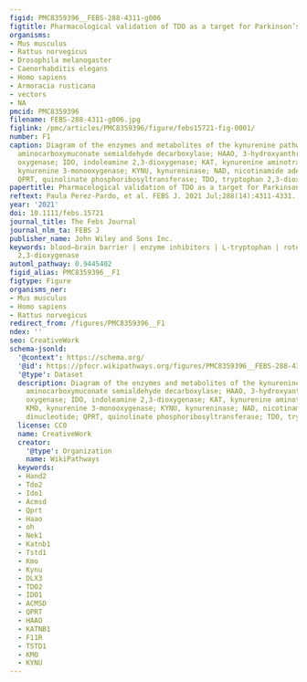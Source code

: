 ```yaml
---
figid: PMC8359396__FEBS-288-4311-g006
figtitle: Pharmacological validation of TDO as a target for Parkinson’s disease
organisms:
- Mus musculus
- Rattus norvegicus
- Drosophila melanogaster
- Caenorhabditis elegans
- Homo sapiens
- Armoracia rusticana
- vectors
- NA
pmcid: PMC8359396
filename: FEBS-288-4311-g006.jpg
figlink: /pmc/articles/PMC8359396/figure/febs15721-fig-0001/
number: F1
caption: Diagram of the enzymes and metabolites of the kynurenine pathway. ACMSD,
  aminocarboxymuconate semialdehyde decarboxylase; HAAO, 3‐hydroxyanthranilic acid
  oxygenase; IDO, indoleamine 2,3‐dioxygenase; KAT, kynurenine aminotransferase; KMO,
  kynurenine 3‐monooxygenase; KYNU, kynureninase; NAD, nicotinamide adenine dinucleotide;
  QPRT, quinolinate phosphoribosyltransferase; TDO, tryptophan 2,3‐dioxygenase.
papertitle: Pharmacological validation of TDO as a target for Parkinson’s disease.
reftext: Paula Perez‐Pardo, et al. FEBS J. 2021 Jul;288(14):4311-4331.
year: '2021'
doi: 10.1111/febs.15721
journal_title: The Febs Journal
journal_nlm_ta: FEBS J
publisher_name: John Wiley and Sons Inc.
keywords: blood–brain barrier | enzyme inhibitors | L‐tryptophan | rotenone | tryptophan
  2,3‐dioxygenase
automl_pathway: 0.9445402
figid_alias: PMC8359396__F1
figtype: Figure
organisms_ner:
- Mus musculus
- Homo sapiens
- Rattus norvegicus
redirect_from: /figures/PMC8359396__F1
ndex: ''
seo: CreativeWork
schema-jsonld:
  '@context': https://schema.org/
  '@id': https://pfocr.wikipathways.org/figures/PMC8359396__FEBS-288-4311-g006.html
  '@type': Dataset
  description: Diagram of the enzymes and metabolites of the kynurenine pathway. ACMSD,
    aminocarboxymuconate semialdehyde decarboxylase; HAAO, 3‐hydroxyanthranilic acid
    oxygenase; IDO, indoleamine 2,3‐dioxygenase; KAT, kynurenine aminotransferase;
    KMO, kynurenine 3‐monooxygenase; KYNU, kynureninase; NAD, nicotinamide adenine
    dinucleotide; QPRT, quinolinate phosphoribosyltransferase; TDO, tryptophan 2,3‐dioxygenase.
  license: CC0
  name: CreativeWork
  creator:
    '@type': Organization
    name: WikiPathways
  keywords:
  - Hand2
  - Tdo2
  - Ido1
  - Acmsd
  - Qprt
  - Haao
  - oh
  - Nek1
  - Katnb1
  - Tstd1
  - Kmo
  - Kynu
  - DLX3
  - TDO2
  - IDO1
  - ACMSD
  - QPRT
  - HAAO
  - KATNB1
  - F11R
  - TSTD1
  - KMO
  - KYNU
---
```

